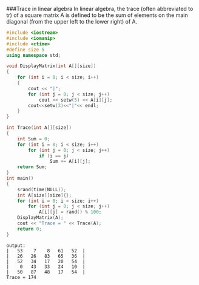 ###Trace in linear algebra
In linear algebra, the trace (often abbreviated to tr) of a square matrix A is defined to be the sum of elements on the main diagonal (from the upper left to the lower right) of A.


```c++
#include <iostream>
#include <iomanip>
#include <ctime>
#define size 5
using namespace std;

void DisplayMatrix(int A[][size])
{
	for (int i = 0; i < size; i++)
	{
		cout << "|";
		for (int j = 0; j < size; j++)
			cout << setw(5) << A[i][j];
		cout<<setw(3)<<"|"<< endl;
	}
}

int Trace(int A[][size])
{
	int Sum = 0;
	for (int i = 0; i < size; i++)
		for (int j = 0; j < size; j++)
			if (i == j)
				Sum += A[i][j];
	return Sum;
}
int main()
{
	srand(time(NULL));
	int A[size][size]{};
	for (int i = 0; i < size; i++)
		for (int j = 0; j < size; j++)
			A[i][j] = rand() % 100;
	DisplayMatrix(A);
	cout << "Trace = " << Trace(A);
	return 0;
}
```

```
output:
|   53    7    8   61   52  |
|   26   26   83   65   36  |
|   52   34   17   20   54  |
|    0   43   33   24   10  |
|   50   87   48   17   54  |
Trace = 174
```